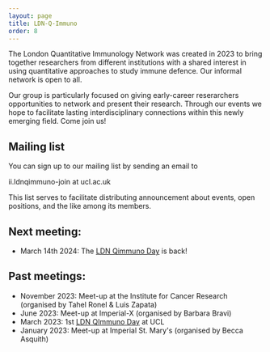 ```yaml
---
layout: page
title: LDN-Q-Immuno
order: 8
---
```


The London Quantitative Immunology Network was created in 2023 to bring together researchers from different institutions with a shared interest in using quantitative approaches to study immune defence. Our informal network is open to all.

Our group is particularly focused on giving early-career reserarchers opportunities to network and present their research. Through our events we hope to facilitate lasting interdisciplinary connections within this newly emerging field. Come join us!

## Mailing list
You can sign up to our mailing list by sending an email to  

ii.ldnqimmuno-join at ucl.ac.uk  

This list serves to facilitate distributing announcement about events, open positions, and the like among its members.


## Next meeting:
- March 14th 2024: The [LDN Qimmuno Day](https://qimmuno.com/ldnday/) is back!

## Past meetings:
- November 2023: Meet-up at the Institute for Cancer Research (organised by Tahel Ronel & Luis Zapata)
- June 2023: Meet-up at Imperial-X (organised by Barbara Bravi)
- March 2023: 1st [LDN QImmuno Day](https://qimmuno.com/ldnday2023/) at UCL
- January 2023: Meet-up at Imperial St. Mary's (organised by Becca Asquith)

